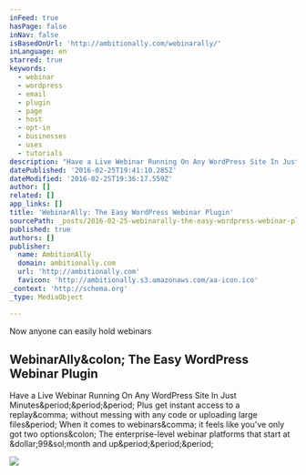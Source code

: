 ```yaml
---
inFeed: true
hasPage: false
inNav: false
isBasedOnUrl: 'http://ambitionally.com/webinarally/'
inLanguage: en
starred: true
keywords:
  - webinar
  - wordpress
  - email
  - plugin
  - page
  - host
  - opt-in
  - businesses
  - uses
  - tutorials
description: "Have a Live Webinar Running On Any WordPress Site In Just Minutes... Plus get instant access to a replay, without messing with any code or uploading large files. When it comes to webinars, it feels like you've only got two options: The enterprise-level webinar platforms that start at $99/month and up..."
datePublished: '2016-02-25T19:41:10.285Z'
dateModified: '2016-02-25T19:36:17.559Z'
author: []
related: []
app_links: []
title: 'WebinarAlly: The Easy WordPress Webinar Plugin'
sourcePath: _posts/2016-02-25-webinarally-the-easy-wordpress-webinar-plugin.md
published: true
authors: []
publisher:
  name: AmbitionAlly
  domain: ambitionally.com
  url: 'http://ambitionally.com'
  favicon: 'http://ambitionally.s3.amazonaws.com/aa-icon.ico'
_context: 'http://schema.org'
_type: MediaObject

---
```

Now anyone can easily hold webinars

<article style=""><h1>WebinarAlly&amp;colon; The Easy WordPress Webinar Plugin</h1><p>Have a Live Webinar Running On Any WordPress Site In Just Minutes&amp;period;&amp;period;&amp;period; Plus get instant access to a replay&amp;comma; without messing with any code or uploading large files&amp;period; When it comes to webinars&amp;comma; it feels like you've only got two options&amp;colon; The enterprise-level webinar platforms that start at &amp;dollar;99&amp;sol;month and up&amp;period;&amp;period;&amp;period;</p><img src="http://ambitionally.com/wp-content/uploads/2015/09/nathalie-holding-computer.jpg" /></article>
